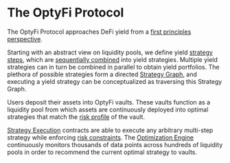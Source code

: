 # The OptyFi Protocol

The OptyFi Protocol approaches DeFi yield from a [first principles perspective](https://fs.blog/first-principles/).  

Starting with an abstract view on liquidity pools, we define yield [strategy steps](strategy-composition.md#strategy-step), which are [sequentially combined](strategy-composition.md#strategy-sequence) into yield strategies. Multiple yield strategies can in turn be combined in parallel to obtain yield portfolios. The plethora of possible strategies form a directed [Strategy Graph](strategy-composition.md#strategy-graph), and executing a yield strategy can be conceptualized as traversing this Strategy Graph. 

Users deposit their assets into OptyFi vaults. These vaults function as a liquidity pool from which assets are continuously deployed into optimal strategies that match the [risk profile](risk-framework.md#risk-profiles) of the vault.

[Strategy Execution](strategy-execution.md) contracts are able to execute any arbitrary multi-step strategy while enforcing [risk constraints](risk-framework.md). The [Optimization Engine](optimization-engine.md) continuously monitors thousands of data points across hundreds of liquidity pools in order to recommend the current optimal strategy to vaults.
